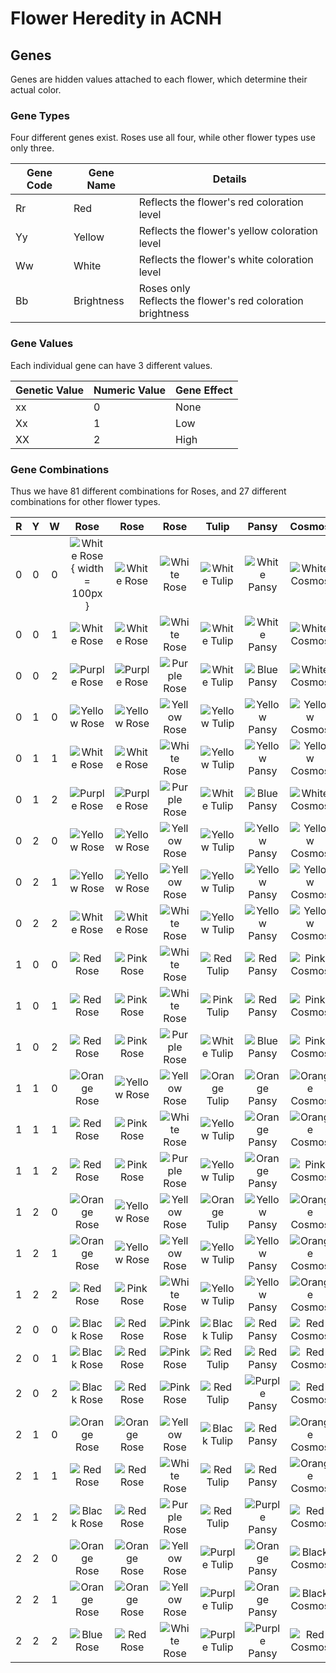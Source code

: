 # Flower Heredity in ACNH

## Genes

Genes are hidden values attached to each flower, which determine their actual color.

### Gene Types

Four different genes exist. Roses use all four, while other flower types use only three.

| Gene Code | Gene Name  | Details                                                      |
| --------- | ---------- | ------------------------------------------------------------ |
| Rr        | Red        | Reflects the flower's red coloration level                   |
| Yy        | Yellow     | Reflects the flower's yellow coloration level                |
| Ww        | White      | Reflects the flower's white coloration level                 |
| Bb        | Brightness | Roses only<br />Reflects the flower's red coloration brightness |

### Gene Values

Each individual gene can have 3 different values.

| Genetic Value | Numeric Value | Gene Effect |
| ------------- | ------------- | ----------- |
| xx            | 0             | None        |
| Xx            | 1             | Low         |
| XX            | 2             | High        |

### Gene Combinations

Thus we have 81 different combinations for Roses, and 27 different combinations for other flower types.

|  R   |  Y   |  W   |            Rose             |            Rose             |            Rose             |             Tulip             |             Pansy             |             Cosmos              |            Lily             |              Hyacinth               |               Windflower                |            Mum            |
| :--: | :--: | :--: | :-------------------------: | :-------------------------: | :-------------------------: | :---------------------------: | :---------------------------: | :-----------------------------: | :-------------------------: | :---------------------------------: | :-------------------------------------: | :-----------------------: |
|  0   |  0   |  0   |  ![White Rose][White Rose]{ width = 100px }  |  ![White Rose][White Rose]  |  ![White Rose][White Rose]  |  ![White Tulip][White Tulip]  |  ![White Pansy][White Pansy]  |  ![White Cosmos][White Cosmos]  |  ![White Lily][White Lily]  |  ![White Hyacinth][White Hyacinth]  |  ![White Windflower][White Windflower]  |  ![White Mum][White Mum]  |
|  0   |  0   |  1   |  ![White Rose][White Rose]  |  ![White Rose][White Rose]  |  ![White Rose][White Rose]  |  ![White Tulip][White Tulip]  |  ![White Pansy][White Pansy]  |  ![White Cosmos][White Cosmos]  |  ![White Lily][White Lily]  |  ![White Hyacinth][White Hyacinth]  |  ![White Windflower][White Windflower]  |  ![White Mum][White Mum]  |
|  0   |  0   |  2   | ![Purple Rose][Purple Rose] | ![Purple Rose][Purple Rose] | ![Purple Rose][Purple Rose] |  ![White Tulip][White Tulip]  |   ![Blue Pansy][Blue Pansy]   |  ![White Cosmos][White Cosmos]  |  ![White Lily][White Lily]  |   ![Blue Hyacinth][Blue Hyacinth]   |   ![Blue Windflower][Blue Windflower]   | ![Purple Mum][Purple Mum] |
|  0   |  1   |  0   | ![Yellow Rose][Yellow Rose] | ![Yellow Rose][Yellow Rose] | ![Yellow Rose][Yellow Rose] | ![Yellow Tulip][Yellow Tulip] | ![Yellow Pansy][Yellow Pansy] | ![Yellow Cosmos][Yellow Cosmos] |  ![White Lily][White Lily]  | ![Yellow Hyacinth][Yellow Hyacinth] | ![Orange Windflower][Orange Windflower] | ![Yellow Mum][Yellow Mum] |
|  0   |  1   |  1   |  ![White Rose][White Rose]  |  ![White Rose][White Rose]  |  ![White Rose][White Rose]  | ![Yellow Tulip][Yellow Tulip] | ![Yellow Pansy][Yellow Pansy] | ![Yellow Cosmos][Yellow Cosmos] |  ![White Lily][White Lily]  | ![Yellow Hyacinth][Yellow Hyacinth] | ![Orange Windflower][Orange Windflower] | ![Yellow Mum][Yellow Mum] |
|  0   |  1   |  2   | ![Purple Rose][Purple Rose] | ![Purple Rose][Purple Rose] | ![Purple Rose][Purple Rose] |  ![White Tulip][White Tulip]  |   ![Blue Pansy][Blue Pansy]   |  ![White Cosmos][White Cosmos]  |  ![White Lily][White Lily]  |  ![White Hyacinth][White Hyacinth]  |   ![Blue Windflower][Blue Windflower]   |  ![White Mum][White Mum]  |
|  0   |  2   |  0   | ![Yellow Rose][Yellow Rose] | ![Yellow Rose][Yellow Rose] | ![Yellow Rose][Yellow Rose] | ![Yellow Tulip][Yellow Tulip] | ![Yellow Pansy][Yellow Pansy] | ![Yellow Cosmos][Yellow Cosmos] | ![Yellow Lily][Yellow Lily] | ![Yellow Hyacinth][Yellow Hyacinth] | ![Orange Windflower][Orange Windflower] | ![Yellow Mum][Yellow Mum] |
|  0   |  2   |  1   | ![Yellow Rose][Yellow Rose] | ![Yellow Rose][Yellow Rose] | ![Yellow Rose][Yellow Rose] | ![Yellow Tulip][Yellow Tulip] | ![Yellow Pansy][Yellow Pansy] | ![Yellow Cosmos][Yellow Cosmos] | ![Yellow Lily][Yellow Lily] | ![Yellow Hyacinth][Yellow Hyacinth] | ![Orange Windflower][Orange Windflower] | ![Yellow Mum][Yellow Mum] |
|  0   |  2   |  2   |  ![White Rose][White Rose]  |  ![White Rose][White Rose]  |  ![White Rose][White Rose]  | ![Yellow Tulip][Yellow Tulip] | ![Yellow Pansy][Yellow Pansy] | ![Yellow Cosmos][Yellow Cosmos] |  ![White Lily][White Lily]  | ![Yellow Hyacinth][Yellow Hyacinth] | ![Orange Windflower][Orange Windflower] | ![Yellow Mum][Yellow Mum] |
|  1   |  0   |  0   |    ![Red Rose][Red Rose]    |   ![Pink Rose][Pink Rose]   |  ![White Rose][White Rose]  |    ![Red Tulip][Red Tulip]    |    ![Red Pansy][Red Pansy]    |   ![Pink Cosmos][Pink Cosmos]   |    ![Red Lily][Red Lily]    |    ![Red Hyacinth][Red Hyacinth]    |    ![Red Windflower][Red Windflower]    |   ![Pink Mum][Pink Mum]   |
|  1   |  0   |  1   |    ![Red Rose][Red Rose]    |   ![Pink Rose][Pink Rose]   |  ![White Rose][White Rose]  |   ![Pink Tulip][Pink Tulip]   |    ![Red Pansy][Red Pansy]    |   ![Pink Cosmos][Pink Cosmos]   |   ![Pink Lily][Pink Lily]   |   ![Pink Hyacinth][Pink Hyacinth]   |    ![Red Windflower][Red Windflower]    |   ![Pink Mum][Pink Mum]   |
|  1   |  0   |  2   |    ![Red Rose][Red Rose]    |   ![Pink Rose][Pink Rose]   | ![Purple Rose][Purple Rose] |  ![White Tulip][White Tulip]  |   ![Blue Pansy][Blue Pansy]   |   ![Pink Cosmos][Pink Cosmos]   |  ![White Lily][White Lily]  |  ![White Hyacinth][White Hyacinth]  |   ![Blue Windflower][Blue Windflower]   |   ![Pink Mum][Pink Mum]   |
|  1   |  1   |  0   | ![Orange Rose][Orange Rose] | ![Yellow Rose][Yellow Rose] | ![Yellow Rose][Yellow Rose] | ![Orange Tulip][Orange Tulip] | ![Orange Pansy][Orange Pansy] | ![Orange Cosmos][Orange Cosmos] | ![Orange Lily][Orange Lily] | ![Orange Hyacinth][Orange Hyacinth] |   ![Pink Windflower][Pink Windflower]   | ![Yellow Mum][Yellow Mum] |
|  1   |  1   |  1   |    ![Red Rose][Red Rose]    |   ![Pink Rose][Pink Rose]   |  ![White Rose][White Rose]  | ![Yellow Tulip][Yellow Tulip] | ![Orange Pansy][Orange Pansy] | ![Orange Cosmos][Orange Cosmos] | ![Yellow Lily][Yellow Lily] | ![Yellow Hyacinth][Yellow Hyacinth] |   ![Pink Windflower][Pink Windflower]   |    ![Red Mum][Red Mum]    |
|  1   |  1   |  2   |    ![Red Rose][Red Rose]    |   ![Pink Rose][Pink Rose]   | ![Purple Rose][Purple Rose] | ![Yellow Tulip][Yellow Tulip] | ![Orange Pansy][Orange Pansy] |   ![Pink Cosmos][Pink Cosmos]   | ![Yellow Lily][Yellow Lily] | ![Yellow Hyacinth][Yellow Hyacinth] |   ![Pink Windflower][Pink Windflower]   |   ![Pink Mum][Pink Mum]   |
|  1   |  2   |  0   | ![Orange Rose][Orange Rose] | ![Yellow Rose][Yellow Rose] | ![Yellow Rose][Yellow Rose] | ![Orange Tulip][Orange Tulip] | ![Yellow Pansy][Yellow Pansy] | ![Orange Cosmos][Orange Cosmos] | ![Orange Lily][Orange Lily] | ![Orange Hyacinth][Orange Hyacinth] | ![Orange Windflower][Orange Windflower] | ![Purple Mum][Purple Mum] |
|  1   |  2   |  1   | ![Orange Rose][Orange Rose] | ![Yellow Rose][Yellow Rose] | ![Yellow Rose][Yellow Rose] | ![Yellow Tulip][Yellow Tulip] | ![Yellow Pansy][Yellow Pansy] | ![Orange Cosmos][Orange Cosmos] | ![Yellow Lily][Yellow Lily] | ![Yellow Hyacinth][Yellow Hyacinth] | ![Orange Windflower][Orange Windflower] | ![Purple Mum][Purple Mum] |
|  1   |  2   |  2   |    ![Red Rose][Red Rose]    |   ![Pink Rose][Pink Rose]   |  ![White Rose][White Rose]  | ![Yellow Tulip][Yellow Tulip] | ![Yellow Pansy][Yellow Pansy] | ![Orange Cosmos][Orange Cosmos] | ![Yellow Lily][Yellow Lily] | ![Yellow Hyacinth][Yellow Hyacinth] | ![Orange Windflower][Orange Windflower] | ![Purple Mum][Purple Mum] |
|  2   |  0   |  0   |  ![Black Rose][Black Rose]  |    ![Red Rose][Red Rose]    |   ![Pink Rose][Pink Rose]   |  ![Black Tulip][Black Tulip]  |    ![Red Pansy][Red Pansy]    |    ![Red Cosmos][Red Cosmos]    |  ![Black Lily][Black Lily]  |    ![Red Hyacinth][Red Hyacinth]    |    ![Red Windflower][Red Windflower]    |    ![Red Mum][Red Mum]    |
|  2   |  0   |  1   |  ![Black Rose][Black Rose]  |    ![Red Rose][Red Rose]    |   ![Pink Rose][Pink Rose]   |    ![Red Tulip][Red Tulip]    |    ![Red Pansy][Red Pansy]    |    ![Red Cosmos][Red Cosmos]    |    ![Red Lily][Red Lily]    |    ![Red Hyacinth][Red Hyacinth]    |    ![Red Windflower][Red Windflower]    |    ![Red Mum][Red Mum]    |
|  2   |  0   |  2   |  ![Black Rose][Black Rose]  |    ![Red Rose][Red Rose]    |   ![Pink Rose][Pink Rose]   |    ![Red Tulip][Red Tulip]    | ![Purple Pansy][Purple Pansy] |    ![Red Cosmos][Red Cosmos]    |   ![Pink Lily][Pink Lily]   |    ![Red Hyacinth][Red Hyacinth]    | ![Purple Windflower][Purple Windflower] |    ![Red Mum][Red Mum]    |
|  2   |  1   |  0   | ![Orange Rose][Orange Rose] | ![Orange Rose][Orange Rose] | ![Yellow Rose][Yellow Rose] |  ![Black Tulip][Black Tulip]  |    ![Red Pansy][Red Pansy]    | ![Orange Cosmos][Orange Cosmos] |  ![Black Lily][Black Lily]  |   ![Blue Hyacinth][Blue Hyacinth]   |    ![Red Windflower][Red Windflower]    | ![Purple Mum][Purple Mum] |
|  2   |  1   |  1   |    ![Red Rose][Red Rose]    |    ![Red Rose][Red Rose]    |  ![White Rose][White Rose]  |    ![Red Tulip][Red Tulip]    |    ![Red Pansy][Red Pansy]    | ![Orange Cosmos][Orange Cosmos] |    ![Red Lily][Red Lily]    |    ![Red Hyacinth][Red Hyacinth]    |    ![Red Windflower][Red Windflower]    | ![Purple Mum][Purple Mum] |
|  2   |  1   |  2   |  ![Black Rose][Black Rose]  |    ![Red Rose][Red Rose]    | ![Purple Rose][Purple Rose] |    ![Red Tulip][Red Tulip]    | ![Purple Pansy][Purple Pansy] |    ![Red Cosmos][Red Cosmos]    |   ![Pink Lily][Pink Lily]   |    ![Red Hyacinth][Red Hyacinth]    | ![Purple Windflower][Purple Windflower] |    ![Red Mum][Red Mum]    |
|  2   |  2   |  0   | ![Orange Rose][Orange Rose] | ![Orange Rose][Orange Rose] | ![Yellow Rose][Yellow Rose] | ![Purple Tulip][Purple Tulip] | ![Orange Pansy][Orange Pansy] |  ![Black Cosmos][Black Cosmos]  | ![Orange Lily][Orange Lily] | ![Purple Hyacinth][Purple Hyacinth] |   ![Pink Windflower][Pink Windflower]   |  ![Green Mum][Green Mum]  |
|  2   |  2   |  1   | ![Orange Rose][Orange Rose] | ![Orange Rose][Orange Rose] | ![Yellow Rose][Yellow Rose] | ![Purple Tulip][Purple Tulip] | ![Orange Pansy][Orange Pansy] |  ![Black Cosmos][Black Cosmos]  | ![Orange Lily][Orange Lily] | ![Purple Hyacinth][Purple Hyacinth] |   ![Pink Windflower][Pink Windflower]   |  ![Green Mum][Green Mum]  |
|  2   |  2   |  2   |   ![Blue Rose][Blue Rose]   |    ![Red Rose][Red Rose]    |  ![White Rose][White Rose]  | ![Purple Tulip][Purple Tulip] | ![Purple Pansy][Purple Pansy] |    ![Red Cosmos][Red Cosmos]    |  ![White Lily][White Lily]  | ![Purple Hyacinth][Purple Hyacinth] | ![Purple Windflower][Purple Windflower] |    ![Red Mum][Red Mum]    |

[White Rose]: https://i.imgur.com/Xacr6JK.png
[Red Rose]: https://i.imgur.com/WNw4bsy.png
[Yellow Rose]: https://i.imgur.com/syp5DZO.png
[Pink Rose]: https://i.imgur.com/vtLJ18p.png
[Orange Rose]: https://i.imgur.com/AY4AS3v.png
[Purple Rose]: https://i.imgur.com/HRDqqUF.png
[Black Rose]: https://i.imgur.com/YnAFSip.png
[Blue Rose]: https://i.imgur.com/ShPNLUc.png

[White Tulip]: https://i.imgur.com/icXqqff.png
[Red Tulip]: https://i.imgur.com/FocWneF.png
[Yellow Tulip]: https://i.imgur.com/XYoBPHj.png
[Pink Tulip]: https://i.imgur.com/BcQPAVM.png
[Orange Tulip]: https://i.imgur.com/Qe1zJRf.png
[Purple Tulip]: https://i.imgur.com/2Nn2I32.png
[Black Tulip]: https://i.imgur.com/swxLB2t.png

[White Pansy]: https://i.imgur.com/WbH1f0y.png
[Red Pansy]: https://i.imgur.com/P87wzUX.png
[Yellow Pansy]: https://i.imgur.com/Brr59Np.png
[Orange Pansy]: https://i.imgur.com/pql7Ur4.png
[Purple Pansy]: https://i.imgur.com/apel9uO.png
[Blue Pansy]: https://i.imgur.com/qstosOC.png

[Red Cosmos]: https://i.imgur.com/bZOJNuX.png
[White Cosmos]: https://i.imgur.com/owY9Ipz.png
[Yellow Cosmos]: https://i.imgur.com/FW4GIKj.png
[Black Cosmos]: https://i.imgur.com/FHppj6Z.png
[Orange Cosmos]: https://i.imgur.com/bQLcOFo.png
[Pink Cosmos]: https://i.imgur.com/hNIl1Mu.png

[White Lily]: https://i.imgur.com/PbIoBfx.png
[Red Lily]: https://i.imgur.com/FKRfD2m.png
[Yellow Lily]: https://i.imgur.com/Pg2UA6D.png
[Pink Lily]: https://i.imgur.com/jfQO7hl.png
[Orange Lily]: https://i.imgur.com/rWQgZX0.png
[Black Lily]: https://i.imgur.com/3YBcBum.png

[Red Hyacinth]: https://i.imgur.com/z4Slfi6.png
[White Hyacinth]: https://i.imgur.com/DfQ6XxZ.png
[Yellow Hyacinth]: https://i.imgur.com/fqKtiIj.png
[Purple Hyacinth]: https://i.imgur.com/JWy8MxJ.png
[Orange Hyacinth]: https://i.imgur.com/S8l1iXY.png
[Pink Hyacinth]: https://i.imgur.com/HbIWR5v.png
[Blue Hyacinth]: https://i.imgur.com/hAMbFoT.png

[Red Windflower]: https://i.imgur.com/ZEV3HiA.png
[White Windflower]: https://i.imgur.com/LUkHAFI.png
[Blue Windflower]: https://i.imgur.com/enSgApS.png
[Purple Windflower]: https://i.imgur.com/QjSnAoQ.png
[Pink Windflower]: https://i.imgur.com/sM4KZfQ.png
[Orange Windflower]: https://i.imgur.com/x6NVTdz.png

[Red Mum]: https://i.imgur.com/3MOgmO5.png
[White Mum]: https://i.imgur.com/zAYqa1u.png
[Yellow Mum]: https://i.imgur.com/jstJuSE.png
[Purple Mum]: https://i.imgur.com/C3s80Mc.png
[Pink Mum]: https://i.imgur.com/vbu5rmI.png
[Green Mum]: https://i.imgur.com/a9V82Ao.png